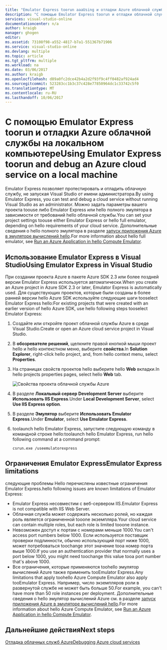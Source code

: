 ```yaml
---
title: "Emulator Express toorun aaaUsing и отладки Azure облачной службы на локальном компьютере | Документы Microsoft"
description: "С помощью Emulator Express toorun и отладки облачной службы на локальном компьютере"
services: visual-studio-online
documentationcenter: n/a
author: kraigb
manager: ghogen
editor: 
ms.assetid: 73108f98-a552-4817-b7a1-551367b71906
ms.service: visual-studio-online
ms.devlang: multiple
ms.topic: article
ms.tgt_pltfrm: multiple
ms.workload: na
ms.date: 03/06/2017
ms.author: kraigb
ms.openlocfilehash: d89a0fc2dce42b4a2d2f93f9c4ff0482af924ad4
ms.sourcegitcommit: 523283cc1b3c37c428e77850964dc1c33742c5f0
ms.translationtype: MT
ms.contentlocale: ru-RU
ms.lasthandoff: 10/06/2017
---
```

# <a name="using-emulator-express-toorun-and-debug-an-azure-cloud-service-on-a-local-machine"></a><span data-ttu-id="ddec6-103">С помощью Emulator Express toorun и отладки Azure облачной службы на локальном компьютере</span><span class="sxs-lookup"><span data-stu-id="ddec6-103">Using Emulator Express toorun and debug an Azure cloud service on a local machine</span></span>
<span data-ttu-id="ddec6-104">Emulator Express позволяет протестировать и отладить облачную службу, не запуская Visual Studio от имени администратора.</span><span class="sxs-lookup"><span data-stu-id="ddec6-104">By using Emulator Express, you can test and debug a cloud service without running Visual Studio as an administrator.</span></span> <span data-ttu-id="ddec6-105">Можно задать параметры вашего проекта toouse либо Emulator Express или hello полного эмулятора в зависимости от требований hello облачной службы.</span><span class="sxs-lookup"><span data-stu-id="ddec6-105">You can set your project settings toouse either Emulator Express or hello full emulator, depending on hello requirements of your cloud service.</span></span> <span data-ttu-id="ddec6-106">Дополнительные сведения о hello полного эмулятора в разделе [запуск приложения Azure в эмуляторе вычислений hello](storage/common/storage-use-emulator.md).</span><span class="sxs-lookup"><span data-stu-id="ddec6-106">For more information about hello full emulator, see [Run an Azure Application in hello Compute Emulator](storage/common/storage-use-emulator.md).</span></span>

## <a name="using-emulator-express-in-visual-studio"></a><span data-ttu-id="ddec6-107">Использование Emulator Express в Visual Studio</span><span class="sxs-lookup"><span data-stu-id="ddec6-107">Using Emulator Express in Visual Studio</span></span>
<span data-ttu-id="ddec6-108">При создании проекта Azure в пакете Azure SDK 2.3 или более поздней версии Emulator Express используется автоматически.</span><span class="sxs-lookup"><span data-stu-id="ddec6-108">When you create an Azure project in Azure SDK 2.3 or later, Emulator Express is automatically used.</span></span> <span data-ttu-id="ddec6-109">Для существующих проектов, которые были созданы в более ранней версии hello Azure SDK используйте следующие шаги tooselect Emulator Express hello:</span><span class="sxs-lookup"><span data-stu-id="ddec6-109">For existing projects that were created with an earlier version of hello Azure SDK, use hello following steps tooselect Emulator Express:</span></span>

1. <span data-ttu-id="ddec6-110">Создайте или откройте проект облачной службы Azure в среде Visual Studio.</span><span class="sxs-lookup"><span data-stu-id="ddec6-110">Create or open an Azure cloud service project in Visual Studio.</span></span>

1. <span data-ttu-id="ddec6-111">В **обозревателе решений**, щелкните правой кнопкой мыши проект hello и hello контекстном меню, выберите **свойства**.</span><span class="sxs-lookup"><span data-stu-id="ddec6-111">In **Solution Explorer**, right-click hello project, and, from hello context menu, select **Properties**.</span></span>

1. <span data-ttu-id="ddec6-112">На страницах свойств проектов hello выберите hello **Web** вкладки.</span><span class="sxs-lookup"><span data-stu-id="ddec6-112">In hello projects properties pages, select hello **Web** tab.</span></span>

    ![Свойства проекта облачной службы Azure](./media/vs-azure-tools-emulator-express-debug-run/web-properties.png)

1. <span data-ttu-id="ddec6-114">В разделе **Локальный сервер Development Server** выберите **Использовать IIS Express**.</span><span class="sxs-lookup"><span data-stu-id="ddec6-114">Under **Local Development Server**, select **Use IIS Express option**.</span></span>

1. <span data-ttu-id="ddec6-115">В разделе **Эмулятор** выберите **Использовать Emulator Express**.</span><span class="sxs-lookup"><span data-stu-id="ddec6-115">Under **Emulator**, select **Use Emulator Express**.</span></span>
   
1. <span data-ttu-id="ddec6-116">toolaunch hello Emulator Express, запустите следующую команду в командной строке hello:</span><span class="sxs-lookup"><span data-stu-id="ddec6-116">toolaunch hello Emulator Express, run hello following command at a command prompt:</span></span> 

    ```
    csrun.exe /useemulatorexpress
    ```

## <a name="emulator-express-limitations"></a><span data-ttu-id="ddec6-117">Ограничения Emulator Express</span><span class="sxs-lookup"><span data-stu-id="ddec6-117">Emulator Express limitations</span></span>
<span data-ttu-id="ddec6-118">следующие проблемы Hello перечислены известные ограничения Emulator Express.</span><span class="sxs-lookup"><span data-stu-id="ddec6-118">hello following issues are known limitations of Emulator Express:</span></span> 

- <span data-ttu-id="ddec6-119">Emulator Express несовместим с веб-сервером IIS.</span><span class="sxs-lookup"><span data-stu-id="ddec6-119">Emulator Express is not compatible with IIS Web Server.</span></span>
- <span data-ttu-id="ddec6-120">Облачная служба может содержать несколько ролей, но каждая роль является ограниченной tooone экземпляра.</span><span class="sxs-lookup"><span data-stu-id="ddec6-120">Your cloud service can contain multiple roles, but each role is limited tooone instance.</span></span>
- <span data-ttu-id="ddec6-121">Невозможен доступ к портам с номерами меньше 1000.</span><span class="sxs-lookup"><span data-stu-id="ddec6-121">You can't access port numbers below 1000.</span></span> <span data-ttu-id="ddec6-122">Если используется поставщик проверки подлинности, обычно использующий порт ниже 1000, может потребоваться toochange этот значение tooa номер порта выше 1000.</span><span class="sxs-lookup"><span data-stu-id="ddec6-122">If you use an authentication provider that normally uses a port below 1000, you might need toochange this value tooa port number that's above 1000.</span></span>
- <span data-ttu-id="ddec6-123">Все ограничения, которые применяются toohello эмулятор вычислений Azure также применить tooEmulator Express.</span><span class="sxs-lookup"><span data-stu-id="ddec6-123">Any limitations that apply toohello Azure Compute Emulator also apply tooEmulator Express.</span></span> <span data-ttu-id="ddec6-124">Например, число экземпляров роли в развернутой службе не может быть больше 50.</span><span class="sxs-lookup"><span data-stu-id="ddec6-124">For example, you can't have more than 50 role instances per deployment.</span></span> <span data-ttu-id="ddec6-125">Дополнительные сведения о hello эмулятор вычислений Azure см. в разделе [запуск приложения Azure в эмуляторе вычислений hello](http://go.microsoft.com/fwlink/p/?LinkId=623050).</span><span class="sxs-lookup"><span data-stu-id="ddec6-125">For more information about hello Azure Compute Emulator, see [Run an Azure Application in hello Compute Emulator](http://go.microsoft.com/fwlink/p/?LinkId=623050).</span></span>

## <a name="next-steps"></a><span data-ttu-id="ddec6-126">Дальнейшие действия</span><span class="sxs-lookup"><span data-stu-id="ddec6-126">Next steps</span></span>
[<span data-ttu-id="ddec6-127">Отладка облачных служб Azure</span><span class="sxs-lookup"><span data-stu-id="ddec6-127">Debugging Azure cloud services</span></span>](https://msdn.microsoft.com/library/azure/ee405479.aspx)
